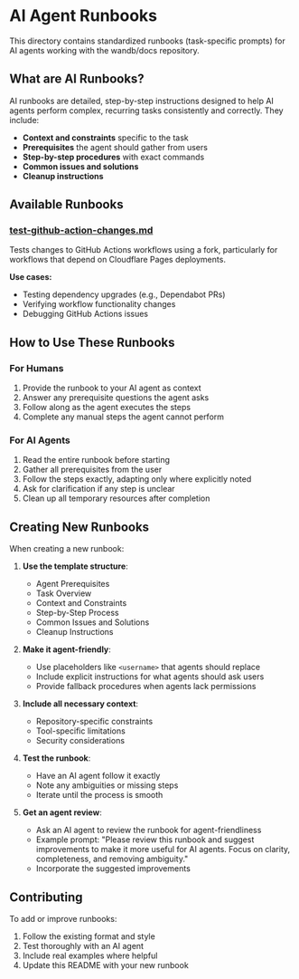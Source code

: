 # AI Agent Runbooks

This directory contains standardized runbooks (task-specific prompts) for AI agents working with the wandb/docs repository.

## What are AI Runbooks?

AI runbooks are detailed, step-by-step instructions designed to help AI agents perform complex, recurring tasks consistently and correctly. They include:

- **Context and constraints** specific to the task
- **Prerequisites** the agent should gather from users
- **Step-by-step procedures** with exact commands
- **Common issues and solutions**
- **Cleanup instructions**

## Available Runbooks

### [test-github-action-changes.md](./test-github-action-changes.md)
Tests changes to GitHub Actions workflows using a fork, particularly for workflows that depend on Cloudflare Pages deployments.

**Use cases:**
- Testing dependency upgrades (e.g., Dependabot PRs)
- Verifying workflow functionality changes
- Debugging GitHub Actions issues

## How to Use These Runbooks

### For Humans
1. Provide the runbook to your AI agent as context
2. Answer any prerequisite questions the agent asks
3. Follow along as the agent executes the steps
4. Complete any manual steps the agent cannot perform

### For AI Agents
1. Read the entire runbook before starting
2. Gather all prerequisites from the user
3. Follow the steps exactly, adapting only where explicitly noted
4. Ask for clarification if any step is unclear
5. Clean up all temporary resources after completion

## Creating New Runbooks

When creating a new runbook:

1. **Use the template structure**:
   - Agent Prerequisites
   - Task Overview
   - Context and Constraints
   - Step-by-Step Process
   - Common Issues and Solutions
   - Cleanup Instructions

2. **Make it agent-friendly**:
   - Use placeholders like `<username>` that agents should replace
   - Include explicit instructions for what agents should ask users
   - Provide fallback procedures when agents lack permissions

3. **Include all necessary context**:
   - Repository-specific constraints
   - Tool-specific limitations
   - Security considerations

4. **Test the runbook**:
   - Have an AI agent follow it exactly
   - Note any ambiguities or missing steps
   - Iterate until the process is smooth

5. **Get an agent review**:
   - Ask an AI agent to review the runbook for agent-friendliness
   - Example prompt: "Please review this runbook and suggest improvements to make it more useful for AI agents. Focus on clarity, completeness, and removing ambiguity."
   - Incorporate the suggested improvements

## Contributing

To add or improve runbooks:

1. Follow the existing format and style
2. Test thoroughly with an AI agent
3. Include real examples where helpful
4. Update this README with your new runbook